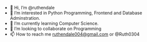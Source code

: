 - 👋 Hi, I’m @ruthendale
- 👀 I’m interested in Python Programming, Frontend and Database Adminstration.
- 🌱 I’m currently learning Computer Science.
- 💞️ I’m looking to collaborate on Programming
- 📫 How to reach me ruthendale004@gmail.com or @Ruth0304

<!---
ruthendale/ruthendale is a ✨ special ✨ repository because its `README.md` (this file) appears on your GitHub profile.
You can click the Preview link to take a look at your changes.
--->
